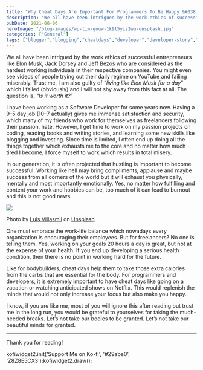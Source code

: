 ```yaml
---
title: "Why Cheat Days Are Important For Programmers To Be Happy &#038; Peaceful"
description: "We all have been intrigued by the work ethics of successful entrepreneurs like Elon Musk, Jack Dorsey and Jeff Bezos who are considered as the hardest working individuals in their respective companies. You might even see videos of people trying out their daily regime on YouTube and failing miserably. Trust me, I am also guilty [&hellip;]"
pubDate: 2021-06-06
heroImage: "/blog-images/wp-tim-gouw-1k9t5yiz2wu-unsplash.jpg"
categories: ["General"]
tags: ["blogger","blogging","cheatdays","developer","developer-story","developerblog","programmer","Self Improvement","softwaredevelopment","thedeveloperstory"]
---
```


We all have been intrigued by the work ethics of successful entrepreneurs like Elon Musk, Jack Dorsey and Jeff Bezos who are considered as the hardest working individuals in their respective companies. You might even see videos of people trying out their daily regime on YouTube and failing miserably. Trust me, I am also guilty of “_living like Elon Musk for a day_” which I failed (obviously) and I will not shy away from this fact at all. The question is, “_Is it worth it?_”

I have been working as a Software Developer for some years now. Having a 9–5 day job (10–7 actually) gives me immense satisfaction and security, which many of my friends who work for themselves as freelancers following their passion, hate. However, I get time to work on my passion projects on coding, reading books and writing stories, and learning some new skills like blogging and investing. Since time is limited, I often end up doing all the things together which exhausts me to the core and no matter how much tired I become, I force myself to work which results in total misery.

In our generation, it is often projected that hustling is important to become successful. Working like hell may bring compliments, applause and maybe success from all corners of the world but it will exhaust you physically, mentally and most importantly emotionally. Yes, no matter how fulfilling and content your work and hobbies can be, too much of it can lead to burnout and this is not good news.

![](https://thedeveloperstory.com/wp-content/uploads/2021/07/luis-villasmil-mlVbMbxfWI4-unsplash-819x1024.jpg)

Photo by [Luis Villasmil](https://unsplash.com/@villxsmil?utm_source=unsplash&utm_medium=referral&utm_content=creditCopyText) on [Unsplash](https://unsplash.com/@villxsmil?utm_source=unsplash&utm_medium=referral&utm_content=creditCopyText)

One must embrace the work-life balance which nowadays every organization is encouraging their employees. But for freelancers? No one is telling them. Yes, working on your goals 20 hours a day is great, but not at the expense of your health. If you end up developing a serious health condition, then there is no point in working hard for the future.

Like for bodybuilders, cheat days help them to take those extra calories from the carbs that are essential for the body. For programmers and developers, it is extremely important to have cheat days like going on a vacation or watching anticipated shows on Netflix. This would replenish the minds that would not only increase your focus but also make you happy.

I know, if you are like me, most of you will ignore this after reading but trust me in the long run, you would be grateful to yourselves for taking the much-needed breaks. Let’s not take our bodies to be granted. Let’s not take our beautiful minds for granted.

* * *

Thank you for reading!

kofiwidget2.init('Support Me on Ko-fi', '#29abe0', 'Z8Z8E5CX3');kofiwidget2.draw();